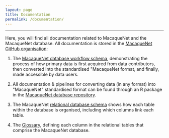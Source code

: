 ```yaml
---
layout: page
title: Documentation
permalink: /documentation/
---
```

***
Here, you will find all documentation related to MacaqueNet and the MacaqueNet database. All documentation is stored in the <a href="https://github.com/MacaqueNet">MacaqueNet GitHub organisation</a>:

1. The <a href="https://github.com/MacaqueNet/database/blob/main/MacaqueNet%20workflow%20scheme.pdf" target="_blank" title="Read PDF">MacaqueNet database workflow schema</a>, demonstrating the process of how primary data is first acquired from data contributors, then converted into the standardised "MacaqueNet format, and finally, made accessible by data users.

2. All documentation & pipelines for converting data (in any format) into "MacaqueNet" standardised format can be found through an R package in the <a href="https://github.com/MacaqueNet/database">MacaqueNet database repository</a>.

3. The MacaqueNet <a href="https://github.com/MacaqueNet/database/blob/main/assets/pdfs/relational%20database%20scheme.pdf">relational database schema</a> shows how each table within the database is organised, including which columns link each table.

4. The <a href="https://github.com/MacaqueNet/MacaqueNet.github.io/blob/main/assets/pdfs/database%glossary.pdf">Glossary</a>, defining each column in the relational tables that comprise the MacaqueNet database.